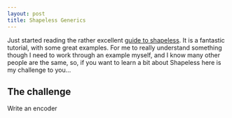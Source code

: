```yaml
---
layout: post
title: Shapeless Generics
---
```


Just started reading the rather excellent [guide to shapeless](https://github.com/underscoreio/shapeless-guide). It is
a fantastic tutorial, with some great examples. For me to really understand something though I need to work
through an example myself, and I know many other people are the same, so, if you want to learn a bit about Shapeless
here is my challenge to you...

## The challenge
Write an encoder 